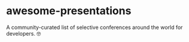# awesome-presentations

A community-curated list of selective conferences around the world for developers. 🤓
